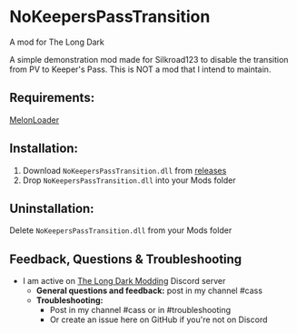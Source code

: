 # NoKeepersPassTransition
A mod for The Long Dark

A simple demonstration mod made for Silkroad123 to disable the transition from PV to Keeper's Pass. This is NOT a mod that I intend to maintain.  

## Requirements: 
[MelonLoader](https://github.com/HerpDerpinstine/MelonLoader/releases/latest/download/MelonLoader.Installer.exe) 

## Installation:
1. Download ```NoKeepersPassTransition.dll``` from [releases](https://github.com/GruffCassquatch/NoKeepersPassTransition/releases) 
2. Drop ```NoKeepersPassTransition.dll``` into your Mods folder

## Uninstallation:
Delete ```NoKeepersPassTransition.dll``` from your Mods folder

## Feedback, Questions & Troubleshooting
* I am active on [The Long Dark Modding](https://discord.gg/QvFE7VV4WZ) Discord server
	* **General questions and feedback:** post in my channel #cass
	* **Troubleshooting:** 
		* Post in my channel #cass or in #troubleshooting 
		* Or create an issue here on GitHub if you're not on Discord
